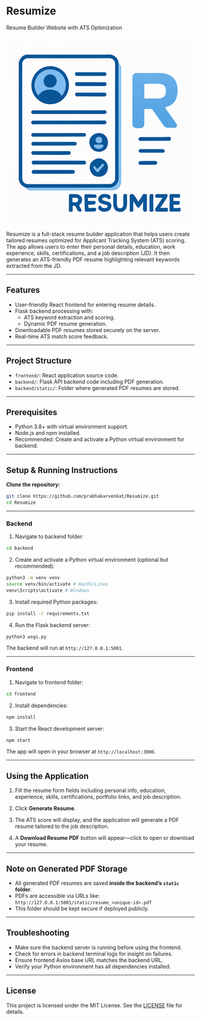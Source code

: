 # Resumize
Resume Builder Website with ATS Optimization

![Thumbnail Image](https://github.com/prabhakarvenkat/Resumize/blob/9a4917741a8c0437a396c3fde9dd5de8a9b828af/image.png)


Resumize is a full-stack resume builder application that helps users create tailored resumes optimized for Applicant Tracking System (ATS) scoring. The app allows users to enter their personal details, education, work experience, skills, certifications, and a job description (JD). It then generates an ATS-friendly PDF resume highlighting relevant keywords extracted from the JD.

---

## Features

- User-friendly React frontend for entering resume details.
- Flask backend processing with:
  - ATS keyword extraction and scoring.
  - Dynamic PDF resume generation.
- Downloadable PDF resumes stored securely on the server.
- Real-time ATS match score feedback.

---

## Project Structure

- `frontend/`: React application source code.
- `backend/`: Flask API backend code including PDF generation.
- `backend/static/`: Folder where generated PDF resumes are stored.

---

## Prerequisites

- Python 3.8+ with virtual environment support.
- Node.js and npm installed.
- Recommended: Create and activate a Python virtual environment for backend.

---

## Setup & Running Instructions

**Clone the repository:**
```bash
git clone https://github.com/prabhakarvenkat/Resumize.git
cd Resumize
```
---

### Backend

1. Navigate to backend folder:

```bash
cd backend
```

2. Create and activate a Python virtual environment (optional but recommended):

```bash
python3 -m venv venv
source venv/bin/activate # macOS/Linux
venv\Scripts\activate # Windows
```

3. Install required Python packages:

```bash
pip install -r requirements.txt
```

4. Run the Flask backend server:

```bash
python3 wsgi.py
```

The backend will run at `http://127.0.0.1:5001`.

---

### Frontend

1. Navigate to frontend folder:

```bash
cd frontend
```

2. Install dependencies:

```bash
npm install
```

3. Start the React development server:

```bash
npm start
```

The app will open in your browser at `http://localhost:3000`.

---

## Using the Application

1. Fill the resume form fields including personal info, education, experience, skills, certifications, portfolio links, and job description.

2. Click **Generate Resume**.

3. The ATS score will display, and the application will generate a PDF resume tailored to the job description.

4. A **Download Resume PDF** button will appear—click to open or download your resume.

---

## Note on Generated PDF Storage

- All generated PDF resumes are saved **inside the backend’s `static` folder**.
- PDFs are accessible via URLs like:  
`http://127.0.0.1:5001/static/resume_<unique-id>.pdf`
- This folder should be kept secure if deployed publicly.

---

## Troubleshooting

- Make sure the backend server is running before using the frontend.
- Check for errors in backend terminal logs for insight on failures.
- Ensure frontend Axios base URL matches the backend URL.
- Verify your Python environment has all dependencies installed.

---

## License

This project is licensed under the MIT License. See the [LICENSE](LICENSE) file for details.
